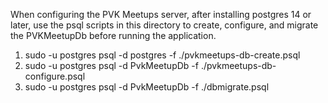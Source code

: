 
When configuring the PVK Meetups server, after installing postgres 14 or later, use the psql scripts in this directory to create, configure, and migrate the PVKMeetupDb before running the application.

1. sudo -u postgres psql -d postgres -f ./pvkmeetups-db-create.psql 
2. sudo -u postgres psql -d PvkMeetupDb -f ./pvkmeetups-db-configure.psql
3. sudo -u postgres psql -d PvkMeetupDb -f ./dbmigrate.psql
